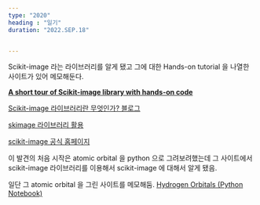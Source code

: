 ```yaml
---
type: "2020"
heading : "일기"
duration: "2022.SEP.18"


---
```

 

Scikit-image 라는 라이브러리를 알게 됐고 그에 대한 Hands-on tutorial 을 나열한 사이트가 있어 메모해둔다.

**[A short tour of Scikit-image library with hands-on code](https://tirthajyoti.github.io/Scikit-image-book/Intro.html)**


[Scikit-image 라이브러리란 무엇인가? 블로그](https://engineer-mole.tistory.com/15)

[skimage 라이브러리 활용](https://velog.io/@suminwooo/skimage-%EB%9D%BC%EC%9D%B4%EB%B8%8C%EB%9F%AC%EB%A6%AC-%ED%99%9C%EC%9A%A9)

[scikit-image 공식 홈페이지](https://scikit-image.org/)

이 발견의 처음 시작은 atomic orbital 을 python 으로 그려보려했는데 그 사이트에서 scikit-image 라이브러리를 이용해서 scikit-image 에 대해서 알게 됐음. 

일단 그 atomic orbital 을 그린 사이트를 메모해둠. [Hydrogen Orbitals (Python Notebook)](https://chem.libretexts.org/Ancillary_Materials/Interactive_Applications/Jupyter_Notebooks/Hydrogen_Orbitals_(Python_Notebook))
